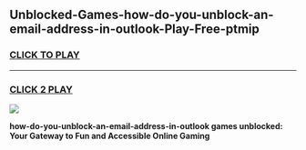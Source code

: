 
## Unblocked-Games-how-do-you-unblock-an-email-address-in-outlook-Play-Free-ptmip
<h3>
<a href="https://premium76.site?title=how-do-you-unblock-an-email-address-in-outlook&ref=23A">CLICK TO PLAY</a></h3>
<hr>

<h3>
<a href="https://premium76.site?title=how-do-you-unblock-an-email-address-in-outlook&ref=23A">CLICK 2 PLAY</a>
  
</h3>

<a href="https://premium76.site?title=how-do-you-unblock-an-email-address-in-outlook&ref=23A"><img src="https://clearcache.store/games.png"></a>


**how-do-you-unblock-an-email-address-in-outlook games unblocked: Your Gateway to Fun and Accessible Online Gaming**
